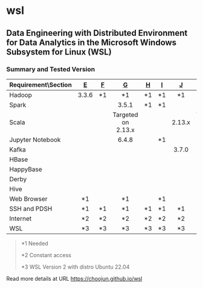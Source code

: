 # wsl
## Data Engineering with Distributed Environment for Data Analytics in the Microsoft Windows Subsystem for Linux (WSL)

### Summary and Tested Version

| Requirement\Section |  [E](https://choojun.github.io/wsl_hadoop)  |  [F](https://choojun.github.io/wsl_hdfs) |  [G](https://choojun.github.io/wsl_pyspark) | [H](https://choojun.github.io/wsl_pyspark_ml)  |  [I](https://choojun.github.io/wsl_pyspark_viz)  |  [J](https://choojun.github.io/wsl_kafka)  |  [K](https://choojun.github.io/wsl_hbase)  |  [L](https://choojun.github.io/wsl_happybase)  |  [M](https://choojun.github.io/wsl_hive) |
|---------------------|:--------------------:|:--------------------:|:--------------------:|:--------------------:|:--------------------:|:--------------------:|:--------------------:|:--------------------:|:--------------------:|
| Hadoop              | 3.3.6 | *1 | *1                  | *1 | *1 | *1     | *1                   | *1    | *1        |
| Spark               |       |    | 3.5.1               | *1 | *1 |        | *1                   |       | *1        |
| Scala               |       |    | Targeted on 2.13.x  |    |    | 2.13.x |  Targeted on 2.13.x  |       |           |
| Jupyter Notebook    |       |    | 6.4.8               |    | *1 |        |                      |       |           |
| Kafka               |       |    |                     |    |    | 3.7.0  | *1                   | *1    |           |
| HBase               |       |    |                     |    |    |        | 2.5.7                | *1    |           |
| HappyBase           |       |    |                     |    |    |        |                      | 1.2.0 |           |
| Derby               |       |    |                     |    |    |        |                      |       | 10.14.2.0 |
| Hive                |       |    |                     |    |    |        |                      |       | 2.3.9     |
| Web Browser         | *1 |    | *1 |    | *1 |    |    |    |    |
| SSH and PDSH        | *1 | *1 | *1 | *1 | *1 | *1 | *1 | *1 | *1 |
| Internet            | *2 | *2 | *2 | *2 | *2 | *2 | *2 | *2 | *2 |
| WSL                 | *3 | *3 | *3 | *3 | *3 | *3 | *3 | *3 | *3 |

> *1 Needed
> 
> *2 Constant access
>
> *3 WSL Version 2 with distro Ubuntu 22.04

Read more details at URL https://choojun.github.io/wsl 
